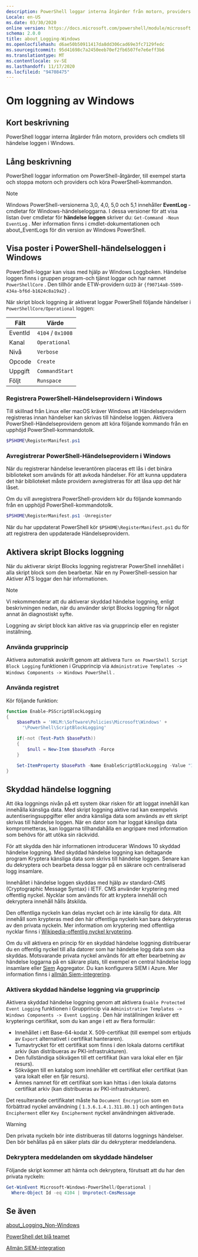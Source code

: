 ```yaml
---
description: PowerShell loggar interna åtgärder från motorn, providers och cmdlets till händelse loggen i Windows.
Locale: en-US
ms.date: 03/30/2020
online version: https://docs.microsoft.com/powershell/module/microsoft.powershell.core/about/about_logging_windows?view=powershell-7.2&WT.mc_id=ps-gethelp
schema: 2.0.0
title: about_Logging-Windows
ms.openlocfilehash: d6ae50b50911417da8dd306cad69e3fc7129fedc
ms.sourcegitcommit: 95d41698c7a2450eeb70ef2fb6507fe7e6eff3b6
ms.translationtype: MT
ms.contentlocale: sv-SE
ms.lasthandoff: 11/17/2020
ms.locfileid: "94708475"
---
```

# <a name="about-logging-windows"></a>Om loggning av Windows

## <a name="short-description"></a>Kort beskrivning
PowerShell loggar interna åtgärder från motorn, providers och cmdlets till händelse loggen i Windows.

## <a name="long-description"></a>Lång beskrivning

PowerShell loggar information om PowerShell-åtgärder, till exempel starta och stoppa motorn och providers och köra PowerShell-kommandon.

> [!NOTE]
> Windows PowerShell-versionerna 3,0, 4,0, 5,0 och 5,1 innehåller **EventLog** -cmdletar för Windows-händelseloggarna. I dessa versioner för att visa listan över cmdletar för **händelse loggen** skriver du: `Get-Command -Noun EventLog` . Mer information finns i cmdlet-dokumentationen och about_EventLogs för din version av Windows PowerShell.

## <a name="viewing-the-powershell-event-log-entries-on-windows"></a>Visa poster i PowerShell-händelseloggen i Windows

PowerShell-loggar kan visas med hjälp av Windows Loggboken. Händelse loggen finns i gruppen program-och tjänst loggar och har namnet `PowerShellCore` . Den tillhör ande ETW-providern `GUID` är `{f90714a8-5509-434a-bf6d-b1624c8a19a2}` .

När skript block loggning är aktiverat loggar PowerShell följande händelser i `PowerShellCore/Operational` loggen:

|  Fält  |       Värde       |
| ------- | ----------------- |
| EventId | `4104` / `0x1008` |
| Kanal | `Operational`     |
| Nivå   | `Verbose`         |
| Opcode  | `Create`          |
| Uppgift    | `CommandStart`    |
| Följt | `Runspace`        |

### <a name="registering-the-powershell-event-provider-on-windows"></a>Registrera PowerShell-Händelseprovidern i Windows

Till skillnad från Linux eller macOS kräver Windows att Händelseprovidern registreras innan händelser kan skrivas till händelse loggen. Aktivera PowerShell-Händelseprovidern genom att köra följande kommando från en upphöjd PowerShell-kommandotolk.

```powershell
$PSHOME\RegisterManifest.ps1
```

### <a name="unregistering-the-powershell-event-provider-on-windows"></a>Avregistrerar PowerShell-Händelseprovidern i Windows

När du registrerar händelse leverantören placeras ett lås i det binära biblioteket som används för att avkoda händelser. För att kunna uppdatera det här biblioteket måste providern avregistreras för att låsa upp det här låset.

Om du vill avregistrera PowerShell-providern kör du följande kommando från en upphöjd PowerShell-kommandotolk.

```powershell
$PSHOME\RegisterManifest.ps1 -Unregister
```

När du har uppdaterat PowerShell kör `$PSHOME\RegisterManifest.ps1` du för att registrera den uppdaterade Händelseprovidern.

## <a name="enabling-script-block-logging"></a>Aktivera skript Blocks loggning

När du aktiverar skript Blocks loggning registrerar PowerShell innehållet i alla skript block som den bearbetar. När en ny PowerShell-session har Aktiver ATS loggar den här informationen.

> [!NOTE]
> Vi rekommenderar att du aktiverar skyddad händelse loggning, enligt beskrivningen nedan, när du använder skript Blocks loggning för något annat än diagnostiskt syfte.

Loggning av skript block kan aktive ras via grupprincip eller en register inställning.

### <a name="using-group-policy"></a>Använda grupprincip

Aktivera automatisk avskrift genom att aktivera `Turn on PowerShell Script Block
Logging` funktionen i Grupprincip via `Administrative Templates -> Windows
Components -> Windows PowerShell` .

### <a name="using-the-registry"></a>Använda registret

Kör följande funktion:

```powershell
function Enable-PSScriptBlockLogging
{
    $basePath = 'HKLM:\Software\Policies\Microsoft\Windows' +
      '\PowerShell\ScriptBlockLogging'

    if(-not (Test-Path $basePath))
    {
        $null = New-Item $basePath -Force
    }

    Set-ItemProperty $basePath -Name EnableScriptBlockLogging -Value "1"
}
```

## <a name="protected-event-logging"></a>Skyddad händelse loggning

Att öka loggnings nivån på ett system ökar risken för att loggat innehåll kan innehålla känsliga data. Med skript loggning aktive rad kan exempelvis autentiseringsuppgifter eller andra känsliga data som används av ett skript skrivas till händelse loggen. När en dator som har loggat känsliga data komprometteras, kan loggarna tillhandahålla en angripare med information som behövs för att utöka sin räckvidd.

För att skydda den här informationen introducerar Windows 10 skyddad händelse loggning.
Med skyddad händelse loggning kan deltagande program Kryptera känsliga data som skrivs till händelse loggen. Senare kan du dekryptera och bearbeta dessa loggar på en säkrare och centraliserad logg insamlare.

Innehållet i händelse loggen skyddas med hjälp av standard-CMS (Cryptographic Message Syntax) i IETF. CMS använder kryptering med offentlig nyckel. Nycklar som används för att kryptera innehåll och dekryptera innehåll hålls åtskilda.

Den offentliga nyckeln kan delas mycket och är inte känslig för data. Allt innehåll som krypteras med den här offentliga nyckeln kan bara dekrypteras av den privata nyckeln. Mer information om kryptering med offentliga nycklar finns i [Wikipedia-offentlig nyckel kryptering](https://en.wikipedia.org/wiki/Public-key_cryptography).

Om du vill aktivera en princip för en skyddad händelse loggning distribuerar du en offentlig nyckel till alla datorer som har händelse logg data som ska skyddas. Motsvarande privata nyckel används för att efter bearbetning av händelse loggarna på en säkrare plats, till exempel en central händelse logg insamlare eller [Siem][] Aggregator. Du kan konfigurera SIEM i Azure. Mer information finns i [allmän Siem-integrering](/cloud-app-security/siem).

### <a name="enabling-protected-event-logging-via-group-policy"></a>Aktivera skyddad händelse loggning via grupprincip

Aktivera skyddad händelse loggning genom att aktivera `Enable Protected Event Logging` funktionen i Grupprincip via `Administrative Templates -> Windows Components
-> Event Logging` . Den här inställningen kräver ett krypterings certifikat, som du kan ange i ett av flera formulär:

- Innehållet i ett Base-64-kodat X. 509-certifikat (till exempel som erbjuds av `Export` alternativet i certifikat hanteraren).
- Tumavtrycket för ett certifikat som finns i den lokala datorns certifikat arkiv (kan distribueras av PKI-infrastrukturen).
- Den fullständiga sökvägen till ett certifikat (kan vara lokal eller en fjär resurs).
- Sökvägen till en katalog som innehåller ett certifikat eller certifikat (kan vara lokalt eller en fjär resurs).
- Ämnes namnet för ett certifikat som kan hittas i den lokala datorns certifikat arkiv (kan distribueras av PKI-infrastrukturen).

Det resulterande certifikatet måste ha `Document Encryption` som en förbättrad nyckel användning ( `1.3.6.1.4.1.311.80.1` ) och antingen `Data Encipherment` eller `Key
Encipherment` nyckel användningen aktiverade.

> [!WARNING]
> Den privata nyckeln bör inte distribueras till datorns loggnings händelser. Den bör behållas på en säker plats där du dekrypterar meddelandena.

### <a name="decrypting-protected-event-logging-messages"></a>Dekryptera meddelanden om skyddade händelser

Följande skript kommer att hämta och dekryptera, förutsatt att du har den privata nyckeln:

```powershell
Get-WinEvent Microsoft-Windows-PowerShell/Operational |
  Where-Object Id -eq 4104 | Unprotect-CmsMessage
```

## <a name="see-also"></a>Se även

[about_Logging_Non-Windows](about_Logging_Non-Windows.md)

[PowerShell det blå teamet](https://devblogs.microsoft.com/powershell/powershell-the-blue-team/)

[Allmän SIEM-integration](/cloud-app-security/siem)

<!-- link references -->
[SIEM]: https://wikipedia.org/wiki/Security_information_and_event_management
